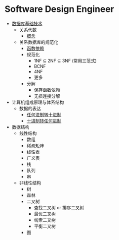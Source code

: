 # Software Design Engineer
-   [数据库基础技术](./Fundamentals%20of%20Database%20Technology/README.md)
    -   关系代数
        -   [概念](./Fundamentals%20of%20Database%20Technology/Relational%20Algebra/Definition.md)
    -   关系数据库的规范化
        -   [函数依赖](./Fundamentals%20of%20Database%20Technology/Normalization/Functional%20Dependency.md)
        -   规范化
            -   1NF ⊆ 2NF ⊆ 3NF (常用三范式)
            -   BCNF
            -   4NF
            -   更多
        -   分解
            -   保存函数依赖
            -   无损连接分解
-   计算机组成原理与体系结构
    -   数据的表达
        -   [任何进制转十进制](./Computer%20Organization%20and%20Architecture//Representation%20of%20Data/R%20To%20Decimal.md)
        -   [十进制转任何进制](./Computer%20Organization%20and%20Architecture//Representation%20of%20Data/Decimal%20To%20Binary.md)
-   数据结构
    -   线性结构
        -   数组
        -   稀疏矩阵
        -   线性表
        -   广义表
        -   栈
        -   队列
        -   串
    -   非线性结构
        -   树
        -   森林
        -   二叉树
            -   查找二叉树 or 排序二叉树
            -   最优二叉树
            -   线索二叉树
            -   平衡二叉树
        -   图